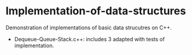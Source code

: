 # Implementation-of-data-structures
Demonstration of implementations of basic data strucutres on C++.
* Dequeue-Queue-Stack.c++: includes 3 adapted with tests of implementation.
